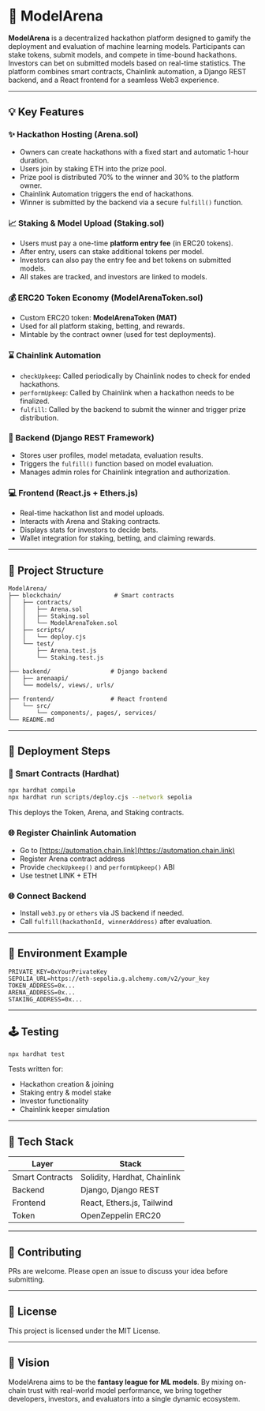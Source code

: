 # 🧠 ModelArena

**ModelArena** is a decentralized hackathon platform designed to gamify the deployment and evaluation of machine learning models. Participants can stake tokens, submit models, and compete in time-bound hackathons. Investors can bet on submitted models based on real-time statistics. The platform combines smart contracts, Chainlink automation, a Django REST backend, and a React frontend for a seamless Web3 experience.

---

## 💡 Key Features

### ✨ Hackathon Hosting (Arena.sol)

* Owners can create hackathons with a fixed start and automatic 1-hour duration.
* Users join by staking ETH into the prize pool.
* Prize pool is distributed 70% to the winner and 30% to the platform owner.
* Chainlink Automation triggers the end of hackathons.
* Winner is submitted by the backend via a secure `fulfill()` function.

### 📈 Staking & Model Upload (Staking.sol)

* Users must pay a one-time **platform entry fee** (in ERC20 tokens).
* After entry, users can stake additional tokens per model.
* Investors can also pay the entry fee and bet tokens on submitted models.
* All stakes are tracked, and investors are linked to models.

### 💰 ERC20 Token Economy (ModelArenaToken.sol)

* Custom ERC20 token: **ModelArenaToken (MAT)**
* Used for all platform staking, betting, and rewards.
* Mintable by the contract owner (used for test deployments).

### ⌛ Chainlink Automation

* `checkUpkeep`: Called periodically by Chainlink nodes to check for ended hackathons.
* `performUpkeep`: Called by Chainlink when a hackathon needs to be finalized.
* `fulfill`: Called by the backend to submit the winner and trigger prize distribution.

### 📝 Backend (Django REST Framework)

* Stores user profiles, model metadata, evaluation results.
* Triggers the `fulfill()` function based on model evaluation.
* Manages admin roles for Chainlink integration and authorization.

### 💻 Frontend (React.js + Ethers.js)

* Real-time hackathon list and model uploads.
* Interacts with Arena and Staking contracts.
* Displays stats for investors to decide bets.
* Wallet integration for staking, betting, and claiming rewards.

---

## 📂 Project Structure

```
ModelArena/
├── blockchain/               # Smart contracts
│   ├── contracts/
│   │   ├── Arena.sol
│   │   ├── Staking.sol
│   │   └── ModelArenaToken.sol
│   ├── scripts/
│   │   └── deploy.cjs
│   └── test/
│       ├── Arena.test.js
│       └── Staking.test.js
│
├── backend/                 # Django backend
│   ├── arenaapi/
│   └── models/, views/, urls/
│
├── frontend/                # React frontend
│   └── src/
│       └── components/, pages/, services/
└── README.md
```

---

## 🏒 Deployment Steps

### 🔧 Smart Contracts (Hardhat)

```bash
npx hardhat compile
npx hardhat run scripts/deploy.cjs --network sepolia
```

This deploys the Token, Arena, and Staking contracts.

### 🌐 Register Chainlink Automation

* Go to [https://automation.chain.link](https://automation.chain.link)
* Register Arena contract address
* Provide `checkUpkeep()` and `performUpkeep()` ABI
* Use testnet LINK + ETH

### 🌐 Connect Backend

* Install `web3.py` or `ethers` via JS backend if needed.
* Call `fulfill(hackathonId, winnerAddress)` after evaluation.

---

## 🔐 Environment Example

```env
PRIVATE_KEY=0xYourPrivateKey
SEPOLIA_URL=https://eth-sepolia.g.alchemy.com/v2/your_key
TOKEN_ADDRESS=0x...
ARENA_ADDRESS=0x...
STAKING_ADDRESS=0x...
```

---

## 🕹️ Testing

```bash
npx hardhat test
```

Tests written for:

* Hackathon creation & joining
* Staking entry & model stake
* Investor functionality
* Chainlink keeper simulation

---

## 🚀 Tech Stack

| Layer           | Stack                        |
| --------------- | ---------------------------- |
| Smart Contracts | Solidity, Hardhat, Chainlink |
| Backend         | Django, Django REST          |
| Frontend        | React, Ethers.js, Tailwind   |
| Token           | OpenZeppelin ERC20           |

---

## 🙌 Contributing

PRs are welcome. Please open an issue to discuss your idea before submitting.

---

## 📄 License

This project is licensed under the MIT License.

---

## 🚀 Vision

ModelArena aims to be the **fantasy league for ML models**. By mixing on-chain trust with real-world model performance, we bring together developers, investors, and evaluators into a single dynamic ecosystem.
